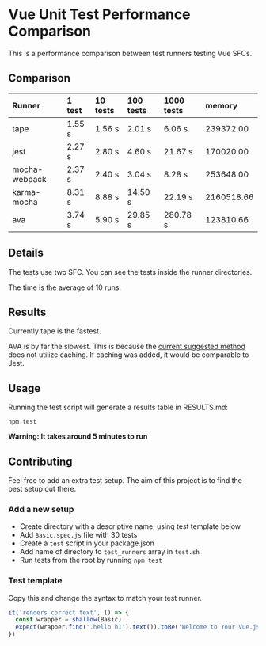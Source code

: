 # Vue Unit Test Performance Comparison

This is a performance comparison between test runners testing Vue SFCs.

## Comparison

| Runner         | 1 test     | 10 tests   | 100 tests  | 1000 tests | memory     |
| :------------- | :--------- | :--------- | :--------- | :--------- | :--------- |
| tape           | 1.55     s | 1.56     s | 2.01     s | 6.06     s | 239372.00  |
| jest           | 2.27     s | 2.80     s | 4.60     s | 21.67    s | 170020.00  |
| mocha-webpack  | 2.37     s | 2.40     s | 3.04     s | 8.28     s | 253648.00  |
| karma-mocha    | 8.31     s | 8.88     s | 14.50    s | 22.19    s | 2160518.66 |
| ava            | 3.74     s | 5.90     s | 29.85    s | 280.78   s | 123810.66  |

## Details

The tests use two SFC. You can see the tests inside the runner directories.

The time is the average of 10 runs.

## Results

Currently tape is the fastest.

AVA is by far the slowest. This is because the [current suggested method](https://github.com/avajs/ava/blob/master/docs/recipes/precompiling-with-webpack.md) does not utilize caching. If caching was added, it would be comparable to Jest.

## Usage

Running the test script will generate a results table in RESULTS.md:

```
npm test
```

**Warning: It takes around 5 minutes to run**

## Contributing

Feel free to add an extra test setup. The aim of this project is to find the best setup out there.

### Add a new setup
* Create directory with a descriptive name, using test template below
* Add `Basic.spec.js` file with 30 tests
* Create a `test` script in your package.json
* Add name of directory to `test_runners` array in `test.sh`
* Run tests from the root by running `npm test`

### Test template
Copy this and change the syntax to match your test runner.
```js
it('renders correct text', () => {
  const wrapper = shallow(Basic)
  expect(wrapper.find('.hello h1').text()).toBe('Welcome to Your Vue.js App')
})
```
